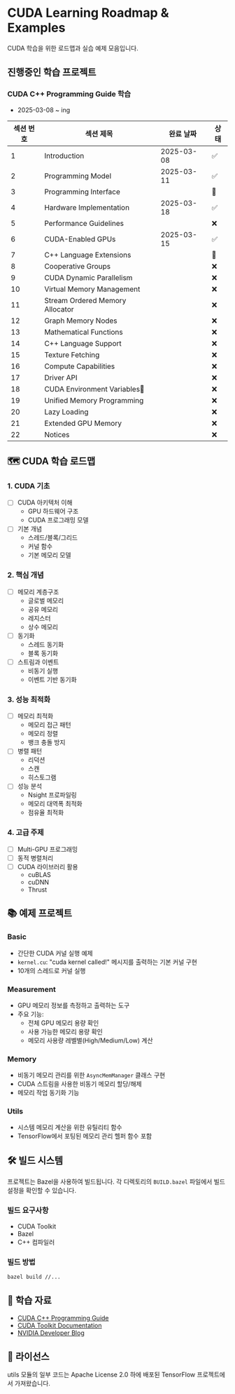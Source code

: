 # CUDA Learning Roadmap & Examples

CUDA 학습을 위한 로드맵과 실습 예제 모음입니다.

## 진행중인 학습 프로젝트

### CUDA C++ Programming Guide 학습

- 2025-03-08 ~ ing

| 섹션 번호 | 섹션 제목                                       | 완료 날짜 | 상태 |
|---------|------------------------------------------------|-----------|------|
| 1       | Introduction                                   | 2025-03-08 | ✅ |
| 2       | Programming Model                              | 2025-03-11 | ✅ |
| 3       | Programming Interface                          |            | 🚧 |
| 4       | Hardware Implementation                        | 2025-03-18 | ✅ |
| 5       | Performance Guidelines                         |            | ❌ |
| 6       | CUDA-Enabled GPUs                              | 2025-03-15 | ✅ |
| 7       | C++ Language Extensions                        |            | 🚧 |
| 8       | Cooperative Groups                             |            | ❌ |
| 9       | CUDA Dynamic Parallelism                       |            | ❌ |
| 10      | Virtual Memory Management                      |            | ❌ |
| 11      | Stream Ordered Memory Allocator                |            | ❌ |
| 12      | Graph Memory Nodes                             |            | ❌ |
| 13      | Mathematical Functions                         |            | ❌ |
| 14      | C++ Language Support                           |            | ❌ |
| 15      | Texture Fetching                               |            | ❌ |
| 16      | Compute Capabilities                           |            | ❌ |
| 17      | Driver API                                     |            | ❌ |
| 18      | CUDA Environment Variables                    |            | ❌ |
| 19      | Unified Memory Programming                     |            | ❌ |
| 20      | Lazy Loading                                   |            | ❌ |
| 21      | Extended GPU Memory                            |            | ❌ |
| 22      | Notices                                        |            | ❌ |


## 🗺️ CUDA 학습 로드맵

### 1. CUDA 기초

- [ ] CUDA 아키텍처 이해
  - GPU 하드웨어 구조
  - CUDA 프로그래밍 모델
- [ ] 기본 개념
  - 스레드/블록/그리드
  - 커널 함수
  - 기본 메모리 모델

### 2. 핵심 개념

- [ ] 메모리 계층구조
  - 글로벌 메모리
  - 공유 메모리
  - 레지스터
  - 상수 메모리
- [ ] 동기화
  - 스레드 동기화
  - 블록 동기화
- [ ] 스트림과 이벤트
  - 비동기 실행
  - 이벤트 기반 동기화

### 3. 성능 최적화

- [ ] 메모리 최적화
  - 메모리 접근 패턴
  - 메모리 정렬
  - 뱅크 충돌 방지
- [ ] 병렬 패턴
  - 리덕션
  - 스캔
  - 히스토그램
- [ ] 성능 분석
  - Nsight 프로파일링
  - 메모리 대역폭 최적화
  - 점유율 최적화

### 4. 고급 주제

- [ ] Multi-GPU 프로그래밍
- [ ] 동적 병렬처리
- [ ] CUDA 라이브러리 활용
  - cuBLAS
  - cuDNN
  - Thrust

## 📚 예제 프로젝트

### Basic

- 간단한 CUDA 커널 실행 예제
- `kernel.cu`: "cuda kernel called!" 메시지를 출력하는 기본 커널 구현
- 10개의 스레드로 커널 실행

### Measurement

- GPU 메모리 정보를 측정하고 출력하는 도구
- 주요 기능:
  - 전체 GPU 메모리 용량 확인
  - 사용 가능한 메모리 용량 확인
  - 메모리 사용량 레벨별(High/Medium/Low) 계산

### Memory

- 비동기 메모리 관리를 위한 `AsyncMemManager` 클래스 구현
- CUDA 스트림을 사용한 비동기 메모리 할당/해제
- 메모리 작업 동기화 기능

### Utils

- 시스템 메모리 계산을 위한 유틸리티 함수
- TensorFlow에서 포팅된 메모리 관리 헬퍼 함수 포함

## 🛠️ 빌드 시스템

프로젝트는 Bazel을 사용하여 빌드됩니다. 각 디렉토리의 `BUILD.bazel` 파일에서 빌드 설정을 확인할 수 있습니다.

### 빌드 요구사항

- CUDA Toolkit
- Bazel
- C++ 컴파일러

### 빌드 방법

```bash
bazel build //...
```

## 📖 학습 자료

- [CUDA C++ Programming Guide](https://docs.nvidia.com/cuda/cuda-c-programming-guide/)
- [CUDA Toolkit Documentation](https://docs.nvidia.com/cuda/)
- [NVIDIA Developer Blog](https://developer.nvidia.com/blog)

## 📝 라이선스

utils 모듈의 일부 코드는 Apache License 2.0 하에 배포된 TensorFlow 프로젝트에서 가져왔습니다.
